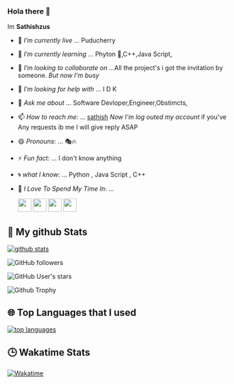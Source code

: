 ### Hola there 👋
Im <b> Sathishzus</b>

- 🏡 *I’m currently live* ... Puducherry
- 🌱 *I’m currently learning* ... Phyton 🐍,C++,Java Script,
- 👯 *I’m looking to collaborate on* ...All the project's i got the invitation by someone. *But now I'm busy*
- 🤔 *I’m looking for help with* ... I D K
- 💬 *Ask me about* ... Software Devloper,Engineer,Obstimcts,
- 📫 *How to reach me*: ... [sathish](t.me/sathish2004) *Now I'm log outed my account* <mono> if you've Any requests ib me I will give reply ASAP </mono>
- 😄 *Pronouns*: ... 🎭🔥
- ⚡ *Fun fact*: ... I don't know anything
- 🌀 *what I know*: ... Python , Java Script , C++
- 🎁 *I Love To Spend My Time In*: ...

  <img src="https://cdn.jsdelivr.net/npm/simple-icons@3.5.0/icons/telegram.svg" width="30px" /> <img src ="https://cdn.jsdelivr.net/npm/simple-icons@3.5.0/icons/github.svg" width="30px" /> <img src="https://cdn.jsdelivr.net/npm/simple-icons@3.5.0/icons/heroku.svg" width="30px" /> <img src="https://cdn.jsdelivr.net/npm/simple-icons@3.5.0/icons/xbox.svg" width="30px"/>

##  🐙 **My github Stats**

[![github stats](https://github-readme-stats.vercel.app/api?username=Sathishzus&show_icons=true&theme=radical)](https://github.com/sathishzus)

![GitHub followers](https://img.shields.io/github/followers/Sathishzus?color=aqua&label=Followers&style=for-the-badge)

![GitHub User's stars](https://img.shields.io/github/stars/Sathishzus?affiliations=OWNER&color=aqua&style=for-the-badge)

![Github Trophy](https://github-profile-trophy.vercel.app/?username=Sathishzus)



## 🌐 **Top Languages that I used**
[![top languages](https://github-readme-stats.vercel.app/api/top-langs/?username=Sathishzus&show_icons=true&theme=radical&layout=compact)](https://github.com/Sathiszus)


## 🕒 **Wakatime Stats**
[![Wakatime](https://github-readme-stats.vercel.app/api/wakatime?username=pokurt&theme=radical)](https://github.com/Sathishzus/github-readme-stats)


